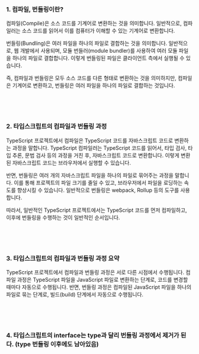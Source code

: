 ### 1. 컴파일, 번들링이란?

컴파일(Compile)은 소스 코드를 기계어로 변환하는 것을 의미합니다. 일반적으로, 컴파일러는 소스 코드를 읽어서 이를 컴퓨터가 이해할 수 있는 기계어로 변환합니다.

번들링(Bundling)은 여러 파일을 하나의 파일로 결합하는 것을 의미합니다. 일반적으로, 웹 개발에서 사용되며, 모듈 번들러(module bundler)를 사용하여 여러 모듈 파일을 하나의 파일로 결합합니다. 이렇게 번들링된 파일은 클라이언트 측에서 실행될 수 있습니다.

즉, 컴파일과 번들링은 모두 소스 코드를 다른 형태로 변환하는 것을 의미하지만, 컴파일은 기계어로 변환하고, 번들링은 여러 파일을 하나의 파일로 결합하는 것입니다.

<br/>
<br/>
<br/>

### 2. 타입스크립트의 컴파일과 번들링 과정

TypeScript 프로젝트에서 컴파일은 TypeScript 코드를 자바스크립트 코드로 변환하는 과정을 말합니다. TypeScript 컴파일러는 TypeScript 코드를 읽어서, 타입 검사, 타입 추론, 문법 검사 등의 과정을 거친 후, 자바스크립트 코드로 변환합니다. 이렇게 변환된 자바스크립트 코드는 브라우저에서 실행할 수 있습니다.

반면, 번들링은 여러 개의 자바스크립트 파일을 하나의 파일로 묶어주는 과정을 말합니다. 이를 통해 프로젝트의 파일 크기를 줄일 수 있고, 브라우저에서 파일을 로딩하는 속도를 향상시킬 수 있습니다. 일반적으로 번들링은 webpack, Rollup 등의 도구를 사용합니다.

따라서, 일반적인 TypeScript 프로젝트에서는 TypeScript 코드를 먼저 컴파일하고, 이후에 번들링을 수행하는 것이 일반적인 순서입니다.

<br/>
<br/>
<br/>

### 3. 타입스크립트의 컴파일과 번들링 과정 요약

TypeScript 프로젝트에서 컴파일과 번들링 과정은 서로 다른 시점에서 수행됩니다. 컴파일 과정은 TypeScript 파일을 JavaScript 파일로 변환하는 단계로, 코드를 변경할 때마다 자동으로 수행됩니다. 반면, 번들링 과정은 컴파일된 JavaScript 파일을 하나의 파일로 묶는 단계로, 빌드(build) 단계에서 자동으로 수행됩니다.

<br/>
<br/>
<br/>

### 4. 타입스크립트의 interface는 type과 달리 번들링 과정에서 제거가 된다. (type 번들링 이후에도 남아있음)
